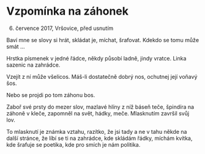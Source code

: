 
# Vzpomínka na záhonek
  6. července 2017, Vršovice, před usnutím

Baví mne se slovy si hrát,
skládat je, míchat, šrafovat.
Kdekdo se tomu může smát ...

Hrstka písmenek v jedné řádce,
někdy působí ladně, jindy vratce.
Linka sazenic na zahrádce.

Vzejít z ní může všelicos.
Máš-li dostatečně dobrý nos,
ochutnej její voňavý šos.

Nebo se projdi po tom záhonu bos.

Zaboř své prsty do mezer slov,
mazlavé hlíny z níž báseň teče,
špindíra na záhoně v kleče,
zapomněl na svět, hádky, meče.
Mlasknutím završil svůj lov.

To mlasknutí je známka vztahu,
razítko, že jsi tady
a ne v tahu
někde na další stránce,
že líbí se ti na zahrádce,
kde skládám řádky,
míchám kvítka,
kde šrafuje se poetika,
kde pro smích je nám politika.
